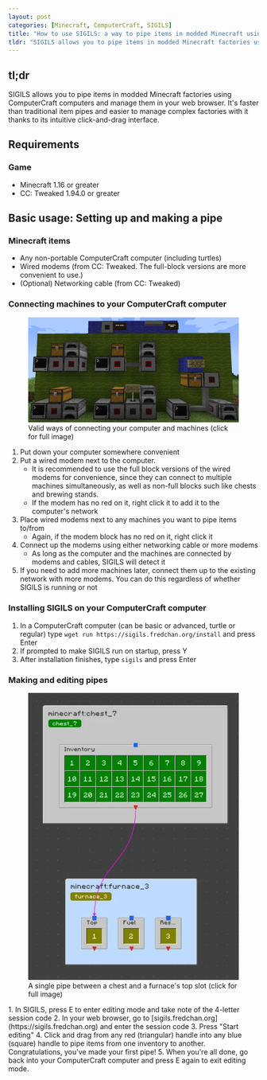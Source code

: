 ```yaml
---
layout: post
categories: [Minecraft, ComputerCraft, SIGILS]
title: "How to use SIGILS: a way to pipe items in modded Minecraft using ComputerCraft"
tldr: "SIGILS allows you to pipe items in modded Minecraft factories using ComputerCraft computers and manage them in the browser. It's faster than traditional item pipes and easier to manage complex factories with it thanks to its intuitive click-and-drag interface."
---
```


## tl;dr
SIGILS allows you to pipe items in modded Minecraft factories using ComputerCraft computers and manage them in your web browser. It's faster than traditional item pipes and easier to manage complex factories with it thanks to its intuitive click-and-drag interface.

## Requirements
### Game
* Minecraft 1.16 or greater
* CC: Tweaked 1.94.0 or greater

## Basic usage: Setting up and making a pipe

### Minecraft items
* Any non-portable ComputerCraft computer (including turtles)
* Wired modems (from CC: Tweaked. The full-block versions are more convenient to use.)
* (Optional) Networking cable (from CC: Tweaked)

### Connecting machines to your ComputerCraft computer
<figure class="float-right text-center !my-0">
  <div class="w-96">
    <a href="/assets/images/sigils-network.webp">
      <img src="/assets/images/sigils-network.webp"
        alt="Valid ways of connecting your computer and machines"
        class="!my-0"
      />
    </a>
    <figcaption>Valid ways of connecting your computer and machines (click for full image)</figcaption>
  </div>
</figure>

1. Put down your computer somewhere convenient
2. Put a wired modem next to the computer.
    * It is recommended to use the full block versions of the wired modems for convenience, since they can connect to multiple machines simultaneously, as well as non-full blocks such like chests and brewing stands.
    * If the modem has no red on it, right click it to add it to the computer's network
3. Place wired modems next to any machines you want to pipe items to/from
    * Again, if the modem block has no red on it, right click it
4. Connect up the modems using either networking cable or more modems
    * As long as the computer and the machines are connected by modems and cables, SIGILS will detect it
5. If you need to add more machines later, connect them up to the existing network with more modems. You can do this regardless of whether SIGILS is running or not

### Installing SIGILS on your ComputerCraft computer
1. In a ComputerCraft computer (can be basic or advanced, turtle or regular) type `wget run https://sigils.fredchan.org/install` and press Enter
2. If prompted to make SIGILS run on startup, press Y
3. After installation finishes, type `sigils` and press Enter

### Making and editing pipes
<figure class="float-right text-center !my-0">
  <div class="w-56">
    <a href="/assets/images/sigils-first-pipe.webp">
      <img src="/assets/images/sigils-first-pipe.webp"
        alt="A single pipe between a chest and a furnace's top slot"
        class="w-56 !my-0"
      />
    </a>
    <figcaption>A single pipe between a chest and a furnace's top slot (click for full image)</figcaption>
  </div>
</figure>
1. In SIGILS, press E to enter editing mode and take note of the 4-letter session code
2. In your web browser, go to [sigils.fredchan.org](https://sigils.fredchan.org) and enter the session code
3. Press "Start editing"
4. Click and drag from any red (triangular) handle into any blue (square) handle to pipe items from one inventory to another. Congratulations, you've made your first pipe!
5. When you're all done, go back into your ComputerCraft computer and press E again to exit editing mode.